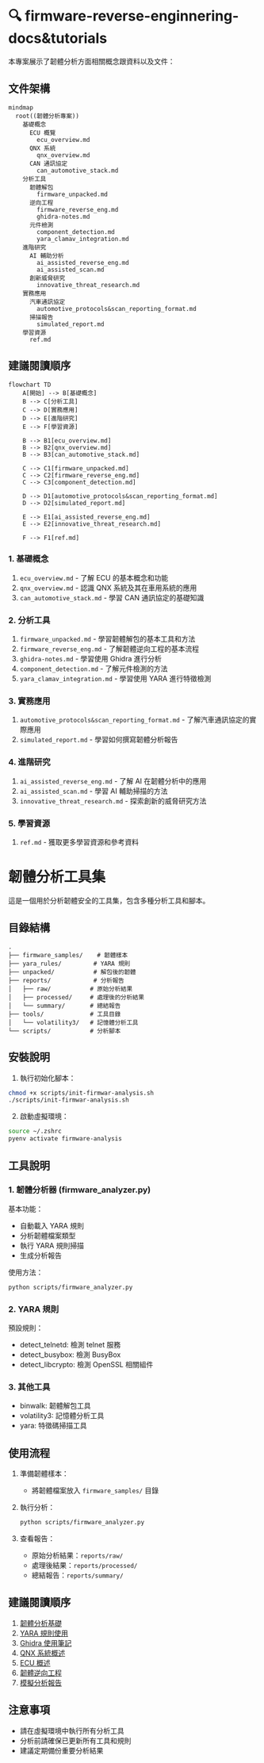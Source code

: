 # 🔍 firmware-reverse-enginnering-docs&tutorials

本專案展示了韌體分析方面相關概念跟資料以及文件：

## 文件架構

```mermaid
mindmap
  root((韌體分析專案))
    基礎概念
      ECU 概覽
        ecu_overview.md
      QNX 系統
        qnx_overview.md
      CAN 通訊協定
        can_automotive_stack.md
    分析工具
      韌體解包
        firmware_unpacked.md
      逆向工程
        firmware_reverse_eng.md
        ghidra-notes.md
      元件檢測
        component_detection.md
        yara_clamav_integration.md
    進階研究
      AI 輔助分析
        ai_assisted_reverse_eng.md
        ai_assisted_scan.md
      創新威脅研究
        innovative_threat_research.md
    實務應用
      汽車通訊協定
        automotive_protocols&scan_reporting_format.md
      掃描報告
        simulated_report.md
    學習資源
      ref.md
```

## 建議閱讀順序

```mermaid
flowchart TD
    A[開始] --> B[基礎概念]
    B --> C[分析工具]
    C --> D[實務應用]
    D --> E[進階研究]
    E --> F[學習資源]

    B --> B1[ecu_overview.md]
    B --> B2[qnx_overview.md]
    B --> B3[can_automotive_stack.md]

    C --> C1[firmware_unpacked.md]
    C --> C2[firmware_reverse_eng.md]
    C --> C3[component_detection.md]

    D --> D1[automotive_protocols&scan_reporting_format.md]
    D --> D2[simulated_report.md]

    E --> E1[ai_assisted_reverse_eng.md]
    E --> E2[innovative_threat_research.md]

    F --> F1[ref.md]
```

### 1. 基礎概念

1. `ecu_overview.md` - 了解 ECU 的基本概念和功能
2. `qnx_overview.md` - 認識 QNX 系統及其在車用系統的應用
3. `can_automotive_stack.md` - 學習 CAN 通訊協定的基礎知識

### 2. 分析工具

1. `firmware_unpacked.md` - 學習韌體解包的基本工具和方法
2. `firmware_reverse_eng.md` - 了解韌體逆向工程的基本流程
3. `ghidra-notes.md` - 學習使用 Ghidra 進行分析
4. `component_detection.md` - 了解元件檢測的方法
5. `yara_clamav_integration.md` - 學習使用 YARA 進行特徵檢測

### 3. 實務應用

1. `automotive_protocols&scan_reporting_format.md` - 了解汽車通訊協定的實際應用
2. `simulated_report.md` - 學習如何撰寫韌體分析報告

### 4. 進階研究

1. `ai_assisted_reverse_eng.md` - 了解 AI 在韌體分析中的應用
2. `ai_assisted_scan.md` - 學習 AI 輔助掃描的方法
3. `innovative_threat_research.md` - 探索創新的威脅研究方法

### 5. 學習資源

1. `ref.md` - 獲取更多學習資源和參考資料

# 韌體分析工具集

這是一個用於分析韌體安全的工具集，包含多種分析工具和腳本。

## 目錄結構

```
.
├── firmware_samples/    # 韌體樣本
├── yara_rules/         # YARA 規則
├── unpacked/           # 解包後的韌體
├── reports/            # 分析報告
│   ├── raw/           # 原始分析結果
│   ├── processed/     # 處理後的分析結果
│   └── summary/       # 總結報告
├── tools/             # 工具目錄
│   └── volatility3/   # 記憶體分析工具
└── scripts/           # 分析腳本
```

## 安裝說明

1. 執行初始化腳本：

```bash
chmod +x scripts/init-firmwar-analysis.sh
./scripts/init-firmwar-analysis.sh
```

2. 啟動虛擬環境：

```bash
source ~/.zshrc
pyenv activate firmware-analysis
```

## 工具說明

### 1. 韌體分析器 (firmware_analyzer.py)

基本功能：

- 自動載入 YARA 規則
- 分析韌體檔案類型
- 執行 YARA 規則掃描
- 生成分析報告

使用方法：

```bash
python scripts/firmware_analyzer.py
```

### 2. YARA 規則

預設規則：

- detect_telnetd: 檢測 telnet 服務
- detect_busybox: 檢測 BusyBox
- detect_libcrypto: 檢測 OpenSSL 相關組件

### 3. 其他工具

- binwalk: 韌體解包工具
- volatility3: 記憶體分析工具
- yara: 特徵碼掃描工具

## 使用流程

1. 準備韌體樣本：

   - 將韌體檔案放入 `firmware_samples/` 目錄

2. 執行分析：

   ```bash
   python scripts/firmware_analyzer.py
   ```

3. 查看報告：
   - 原始分析結果：`reports/raw/`
   - 處理後結果：`reports/processed/`
   - 總結報告：`reports/summary/`

## 建議閱讀順序

1. [韌體分析基礎](docs/firmware_unpacked.md)
2. [YARA 規則使用](docs/yara_clamav_integration.md)
3. [Ghidra 使用筆記](docs/ghidra-notes.md)
4. [QNX 系統概述](docs/qnx_overview.md)
5. [ECU 概述](docs/ecu_overview.md)
6. [韌體逆向工程](docs/firmware_reverse_eng.md)
7. [模擬分析報告](docs/simulated_report.md)

## 注意事項

- 請在虛擬環境中執行所有分析工具
- 分析前請確保已更新所有工具和規則
- 建議定期備份重要分析結果
